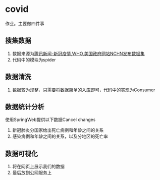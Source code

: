 # covid
作业。主要做四件事
## 搜集数据
1. 数据来源为[腾讯新闻-新冠疫情](https://news.qq.com/zt2020/page/feiyan.htm#/),[WHO](https://covid19.who.int/),[美国政府网站NCHN发布数据集](https://data.cdc.gov/NCHS/Provisional-COVID-19-Deaths-by-Sex-and-Age/9bhg-hcku)
3. 代码中的模块为spider

## 数据清洗
1. 数据较为规整，只需要将数据简单的入库即可，代码中的实现为Consumer

## 数据统计分析
使用SpringWeb提供以下数据Cancel changes
1. 新冠肺炎分国家给出死亡病例和年龄之间的关系
2. 感染病例和年龄之间的关系，以及分地区的死亡率  

## 数据可视化 
1. 将在网页上展示我们的数据
2. 最后放到公网服务上
